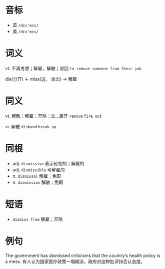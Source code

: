 # 音标

- 英 `/dɪs'mɪs/`
- 美 `/dɪs'mɪs/`

# 词义

vt. 不再考虑；解雇，解散；驳回
`to remove someone from their job`



dis(分开) ＋ miss(送， 放出) → 解雇

# 同义

vt. 解散；解雇；开除；让...离开
`remove` `fire out`

vi. 解散
`disband` `break up`

# 同根

- adj. `dismissive` 表示轻视的；解雇的
- adj. `dismissible` 可解雇的
- n. `dismissal` 解雇；免职
- n. `dismission` 解散；免职

# 短语

- `dismiss from` 解雇；开除

# 例句

The government has dismissed criticisms that the country’s health policy is a mess.
有人认为国家医疗政策一塌糊涂，政府对这种批评持否认态度。



